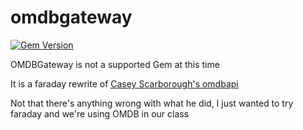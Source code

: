 # omdbgateway

[![Gem Version](https://badge.fury.io/rb/omdbgateway.svg)](http://badge.fury.io/rb/omdbgateway)

OMDBGateway is not a supported Gem at this time

It is a faraday rewrite of [Casey Scarborough's omdbapi](https://github.com/caseyscarborough/omdbapi)

Not that there's anything wrong with what he did, I just wanted to try faraday and we're using OMDB
in our class





